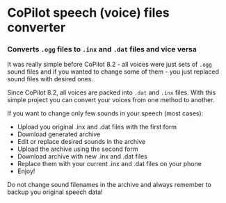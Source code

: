 # CoPilot speech (voice) files converter 

### Converts `.ogg` files to `.inx` and `.dat` files and vice versa


It was really simple before CoPilot 8.2 - all voices were just sets of `.ogg` sound files and if you wanted to change some of them - you just replaced sound files with desired ones.

Since CoPilot 8.2, all voices are packed into `.dat` and `.inx` files. With this simple project you can convert your voices from one method to another.

If you want to change only few sounds in your speech (most cases):

 * Upload you original .inx and .dat files with the first form
 * Download generated archive
 * Edit or replace desired sounds in the archive
 * Upload the archive using the second form
 * Download archive with new .inx and .dat files
 * Replace them with your current .inx and .dat files on your phone
 * Enjoy!

Do not change sound filenames in the archive and always remember to backup you original speech data!
